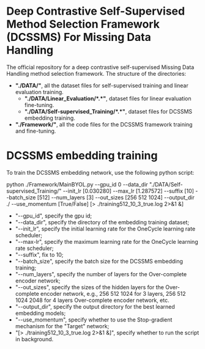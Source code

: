 # Deep Contrastive Self-Supervised Method Selection Framework (DCSSMS) For Missing Data Handling
The official repository for a deep contrastive self-supervised Missing Data Handling method selection framework.
The structure of the directories:
- **"./DATA/"**, all the dataset files for self-supervised training and linear evaluation training.
	- **"./DATA/Linear_Evaluation/\*.\*"**, dataset files for linear evaluation fine-tuning.
	- **"./DATA/Self-supervised_Training/\*.\*"**, dataset files for DCSSMS embedding training.
- **"./Framework/"**, all the code files for the DCSSMS framework training and fine-tuning.

# DCSSMS embedding training
To train the DCSSMS embedding network, use the following python script:

python ./Framework/MainBYOL.py --gpu_id 0 --data_dir "./DATA/Self-supervised_Training/" --init_lr \[0.030280\] --max_lr \[1.287572\] --suffix \[10\] --batch_size \[512\] --num_layers \[3\] --out_sizes \[256 512 1024\] --output_dir ./ --use_momentum \[True/False\] \[> ./training512_10_3_true.log 2>&1 &\]
- "--gpu_id", specify the gpu id; 
- "--data_dir", specify the directory of the embedding training dataset;
- "--init_lr", specify the initial learning rate for the OneCycle learning rate scheduler;
- "--max-lr", specify the maximum learning rate for the OneCycle learning rate scheduler;
- "--suffix", fix to 10;
- "--batch_size", specify the batch size for the DCSSMS embedding training;
- "--num_layers", specify the number of layers for the Over-complete encoder network;
- "--out_sizes", specify the sizes of the hidden layers for the Over-complete encoder network, e.g., 256 512 1024 for 3 layers, 256 512 1024 2048 for 4 layers Over-complete encoder network, etc.
- "--output_dir", specify the output directory for the best learned embedding models;
- "--use_momentum", specify whether to use the Stop-gradient mechanism for the "Target" network;
- "\[> ./training512_10_3_true.log 2>&1 &\]", specify whether to run the script in background.





